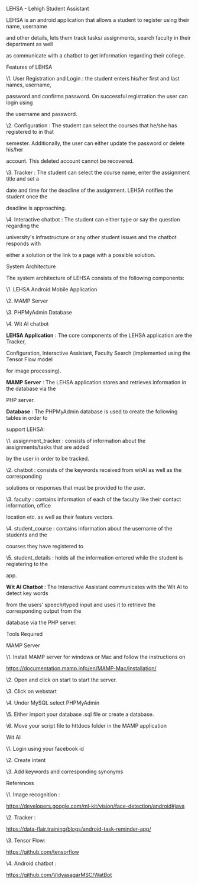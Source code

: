 ﻿

LEHSA - Lehigh Student Assistant

LEHSA is an android application that allows a student to register using their name, username

and other details, lets them track tasks/ assignments, search faculty in their department as well

as communicate with a chatbot to get information regarding their college.

Features of LEHSA

\1. User Registration and Login : the student enters his/her first and last names, username,

password and confirms password. On successful registration the user can login using

the username and password.

\2. Configuration : The student can select the courses that he/she has registered to in that

semester. Additionally, the user can either update the password or delete his/her

account. This deleted account cannot be recovered.

\3. Tracker : The student can select the course name, enter the assignment title and set a

date and time for the deadline of the assignment. LEHSA notifies the student once the

deadline is approaching.

\4. Interactive chatbot : The student can either type or say the question regarding the

university's infrastructure or any other student issues and the chatbot responds with

either a solution or the link to a page with a possible solution.

System Architecture

The system architecture of LEHSA consists of the following components:

\1. LEHSA Android Mobile Application

\2. MAMP Server

\3. PHPMyAdmin Database

\4. Wit AI chatbot

**LEHSA Application** : The core components of the LEHSA application are the Tracker,

Configuration, Interactive Assistant, Faculty Search (implemented using the Tensor Flow model

for image processing).

**MAMP Server** : The LEHSA application stores and retrieves information in the database via the

PHP server.

**Database** : The PHPMyAdmin database is used to create the following tables in order to

support LEHSA:

\1. assignment\_tracker : consists of information about the assignments/tasks that are added

by the user in order to be tracked.

\2. chatbot : consists of the keywords received from witAI as well as the corresponding





solutions or responses that must be provided to the user.

\3. faculty : contains information of each of the faculty like their contact information, office

location etc. as well as their feature vectors.

\4. student\_course : contains information about the username of the students and the

courses they have registered to

\5. student\_details : holds all the information entered while the student is registering to the

app.

**Wit AI Chatbot** : The Interactive Assistant communicates with the Wit AI to detect key words

from the users’ speech/typed input and uses it to retrieve the corresponding output from the

database via the PHP server.

Tools Required

MAMP Server

\1. Install MAMP server for windows or Mac and follow the instructions on

<https://documentation.mamp.info/en/MAMP-Mac/Installation/>

\2. Open and click on start to start the server.

\3. Click on webstart

\4. Under MySQL select PHPMyAdmin

\5. Either import your database .sql file or create a database.

\6. Move your script file to httdocs folder in the MAMP application

Wit AI

\1. Login using your facebook id

\2. Create intent

\3. Add keywords and corresponding synonyms

References

\1. Image recognition :

<https://developers.google.com/ml-kit/vision/face-detection/android#java>

\2. Tracker :

<https://data-flair.training/blogs/android-task-reminder-app/>

\3. Tensor Flow:

<https://github.com/tensorflow>

\4. Android chatbot :

<https://github.com/VidyasagarMSC/WatBot>





